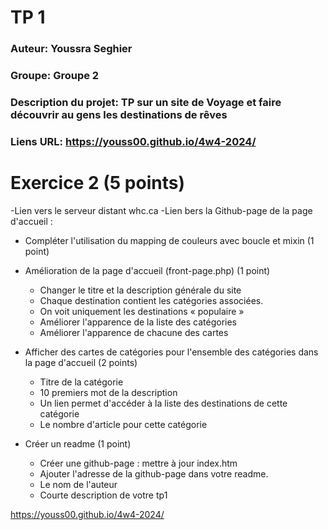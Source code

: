 # TP 1

### Auteur: Youssra Seghier
### Groupe: Groupe 2
### Description du projet: TP sur un site de Voyage et faire découvrir au gens les destinations de rêves
### Liens URL: https://youss00.github.io/4w4-2024/

# Exercice 2 (5 points)
-Lien vers le serveur distant whc.ca
-Lien bers la Github-page de la page d'accueil :
- Compléter l'utilisation du mapping de couleurs avec boucle et mixin (1 point)

- Amélioration de la page d'accueil (front-page.php) (1 point)
    - Changer le titre et la description générale du site 
    - Chaque destination contient les catégories associées. 
    - On voit uniquement les destinations « populaire »
    - Améliorer l'apparence de la liste des catégories 
    - Améliorer l'apparence de chacune des cartes 
    
- Afficher des cartes de catégories pour l'ensemble des catégories dans la page d'accueil   (2 points) 
    - Titre de la catégorie
    - 10 premiers mot de la description
    - Un lien permet d'accéder à la liste des destinations de cette catégorie
    - Le nombre d'article pour cette catégorie

- Créer un readme    (1 point)
    - Créer une github-page : mettre à jour index.htm 
    - Ajouter l'adresse de la github-page dans votre readme.
    - Le nom de l'auteur
    - Courte description de votre tp1


 https://youss00.github.io/4w4-2024/



